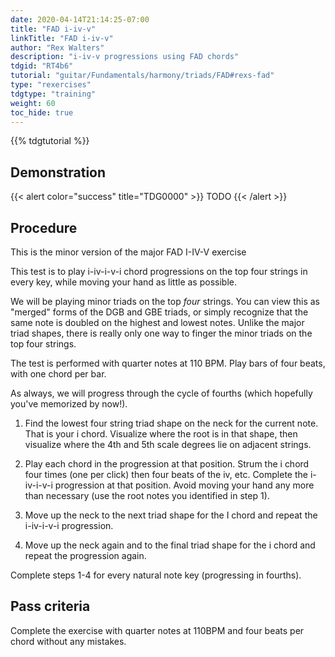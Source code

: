 ```yaml
---
date: 2020-04-14T21:14:25-07:00
title: "FAD i-iv-v"
linkTitle: "FAD i-iv-v"
author: "Rex Walters"
description: "i-iv-v progressions using FAD chords"
tdgid: "RT4b6"
tutorial: "guitar/Fundamentals/harmony/triads/FAD#rexs-fad"
type: "rexercises"
tdgtype: "training"
weight: 60
toc_hide: true
---
```


{{% tdgtutorial %}}

## Demonstration

{{< alert color="success" title="TDG0000" >}}
TODO
{{< /alert >}}

## Procedure

This is the minor version of the major FAD I-IV-V exercise

This test is to play i-iv-i-v-i chord progressions on the top four strings in
every key, while moving your hand as little as possible.

We will be playing minor triads on the top *four* strings. You can view this as
"merged" forms of the DGB and GBE triads, or simply recognize that the same note
is doubled on the highest and lowest notes. Unlike the major triad shapes, there
is really only one way to finger the minor triads on the top four strings.

The test is performed with quarter notes at 110 BPM. Play bars of four beats,
with one chord per bar.

As always, we will progress through the cycle of fourths (which hopefully you've
memorized by now!).

1. Find the lowest four string triad shape on the neck for the current note.
   That is your i chord. Visualize where the root is in that shape, then
   visualize where the 4th and 5th scale degrees lie on adjacent strings.

2. Play each chord in the progression at that position. Strum the i chord four
   times (one per click) then four beats of the iv, etc. Complete the i-iv-i-v-i
   progression at that position. Avoid moving your hand any more than necessary
   (use the root notes you identified in step 1).

3. Move up the neck to the next triad shape for the I chord and repeat the
   i-iv-i-v-i progression.

4. Move up the neck again and to the final triad shape for the i chord and
   repeat the progression again.

Complete steps 1-4 for every natural note key (progressing in fourths).


## Pass criteria

Complete the exercise with quarter notes at 110BPM and four beats per chord
without any mistakes.
